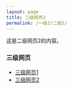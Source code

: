 ```yaml
---
layout: page
title: 二级网页2
permalink: /一级2/二级2/
---
```


这是二级网页2的内容。

### 三级网页
- [三级网页1](/一级2/二级2/三级1/)
- [三级网页2](/一级2/二级2/三级2/)

